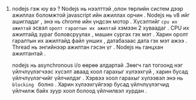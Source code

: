 1. nodejs гэж юу вэ ?
   Nodejs нь нээлттэй ,олон төрлийн систем дээр ажиллах боломжтой javascript ийн ажиллах орчин .
   Nodejs нь v8 ийг ашигладаг , энэ нь chrome ийн үндсэн мотор .
   Хүсэлтийг `cpu их ажилтай` эсвэл `оролт гаралтын их ажилтай` хэмээн 2 хуваадаг . CPU их ажилтайд зураг боловсруулах , машин сургах гэх мэт . Харин оролт гаралтын их ажилтайд файл унших , датабазаас дата гэх мэт ажээ .
   Thread нь энгийнээр ажилтан гэсэн үг . Nodejs нь ганцхан ажилтантай .

   nodejs нь asynchronous i/o өөрөө алдартай .Зөөгч гал тогоонд нэг үйлчлүүлэгчээс хүсэлт аваад хоол гарахыг хүлээхгүй , харин бусад үйлчлүүлэгчийг үйлчилдэг . Хэрвээ хоол гарахыг хүлээвэл энэ нь `blocking ` болно . Харин хүлээхгүйгээр бусад үйлчлүүлэгчид үйлчилж байх зуур хоол болоод үйлчилвэл хурдан .
